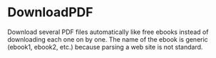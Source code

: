 # DownloadPDF
Download several PDF files automatically like free ebooks instead of downloading each one on by one.
The name of the ebook is generic (ebook1, ebook2, etc.) because parsing a web site is not standard.
